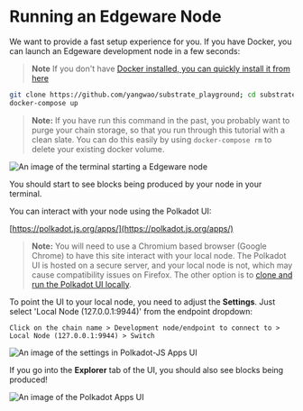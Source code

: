 # Running an Edgeware Node

We want to provide a fast setup experience for you. If you have Docker, you can launch an Edgeware development node in a few seconds:

> **Note** If you don't have [Docker installed, you can quickly install it from here](https://docs.docker.com/get-docker/)

```bash
git clone https://github.com/yangwao/substrate_playground; cd substrate_playground;
docker-compose up
```

> **Note:** If you have run this command in the past, you probably want to purge your chain storage, so that you run through this tutorial with a clean slate. You can do this easily by using `docker-compose rm` to delete your existing docker volume.

![An image of the terminal starting a Edgeware node](/img/start-edgeware-node.png)

You should start to see blocks being produced by your node in your terminal.

You can interact with your node using the Polkadot UI:

[https://polkadot.js.org/apps/](https://polkadot.js.org/apps/)

> **Note:** You will need to use a Chromium based browser \(Google Chrome\) to have this site interact with your local node. The Polkadot UI is hosted on a secure server, and your local node is not, which may cause compatibility issues on Firefox. The other option is to [clone and run the Polkadot UI locally](https://github.com/polkadot-js/apps).

To point the UI to your local node, you need to adjust the **Settings**. Just select 'Local Node \(127.0.0.1:9944\)' from the endpoint dropdown:

```text
Click on the chain name > Development node/endpoint to connect to > Local Node (127.0.0.1:9944) > Switch
```

![An image of the settings in Polkadot-JS Apps UI](/img/switch-to-localhost.png)

If you go into the **Explorer** tab of the UI, you should also see blocks being produced!

![An image of the Polkadot Apps UI](/img/block-explorer-edgeware.png)
